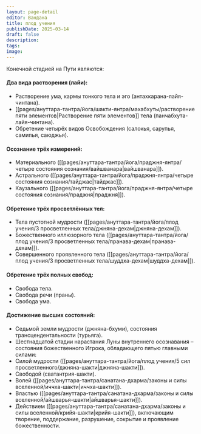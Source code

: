 ```yaml
---
layout: page-detail
editor: Вандана
title: плод учения
publishDate: 2025-03-14
draft: false
description: 
tags: 
image:
---
```

Конечной стадией на Пути являются:

#### Два вида растворения (лайи):

- Растворение ума, кармы тонкого тела и эго (антахкарана-лайя-чинтана).
- [[pages/ануттара-тантра/йога/шакти-янтра/махабхуты/растворение пяти элементов|Растворение пяти элементов]] тела (панчабхута-лайя-чинтана).
- Обретение четырёх видов Освобождения (салокья, сарупья, самипья, саюджья).

#### Осознание трёх измерений:

- Материального ([[pages/ануттара-тантра/йога/праджня-янтра/четыре состояния сознания/вайшванара|вайшванара]]).
- Астрального ([[pages/ануттара-тантра/йога/праджня-янтра/четыре состояния сознания/тайджас|тайджас]]).
- Каузального ([[pages/ануттара-тантра/йога/праджня-янтра/четыре состояния сознания/праджня|праджня]]).

#### Обретение трёх просветлённых тел:

- Тела пустотной мудрости ([[pages/ануттара-тантра/йога/плод учения/3 просветленных тела/джняна-дехам|джняна-дехам]]).
- Божественного иллюзорного тела ([[pages/ануттара-тантра/йога/плод учения/3 просветленных тела/пранава-дехам|пранава-дехам]]).
- Совершенного проявленного тела ([[pages/ануттара-тантра/йога/плод учения/3 просветленных тела/шуддха-дехам|шуддха-дехам]]).

#### Обретение трёх полных свобод:

- Свобода тела.
- Свобода речи (праны).
- Свобода ума.

#### Достижение высших состояний:

- Седьмой земли мудрости (джняна-бхуми), состояния трансцендентальности (турьяга).
- Шестнадцатой стадии нарастания Луны внутреннего осознавания – состояния божественного Игрока, обладающего пятью главными силами:
- Силой мудрости ([[pages/ануттара-тантра/йога/плод учения/5 сил просветленного/джняна-шакти|джняна-шакти]]).
- Свободой (сватантрия-шакти).
- Волей ([[pages/ануттара-тантра/санатана-дхарма/законы и силы вселенной/иччха-шакти|иччха-шакти]]).
- Властью ([[pages/ануттара-тантра/санатана-дхарма/законы и силы вселенной/айшварья-шакти|айшварья-шакти]]).
- Действием ([[pages/ануттара-тантра/санатана-дхарма/законы и силы вселенной/крийя-шакти|крийя-шакти]]), включающим творение, поддержание, разрушение, сокрытие и проявление божественности.